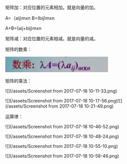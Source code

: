 矩阵加：对应位置的元素相加。就是向量的加。

A=（aij\)mxn B=\(bij\)mxn

A+B=\(aij+bij\)mxn

矩阵减：对应位置的元素相减。就是向量的减。

矩阵的数乘：

![](/assets/import.png)

矩阵的乘法：

![](/assets/Screenshot from 2017-07-18 10-11-33.png)

![](/assets/Screenshot from 2017-07-18 10-17-56.png)![](/assets/Screenshot from 2017-07-18 10-21-49.png)

运算律：

![](/assets/Screenshot from 2017-07-18 10-46-52.png)

![](/assets/Screenshot from 2017-07-18 10-48-24.png)

![](/assets/Screenshot from 2017-07-18 10-55-10.png)

![](/assets/Screenshot from 2017-07-18 10-58-46.png)



